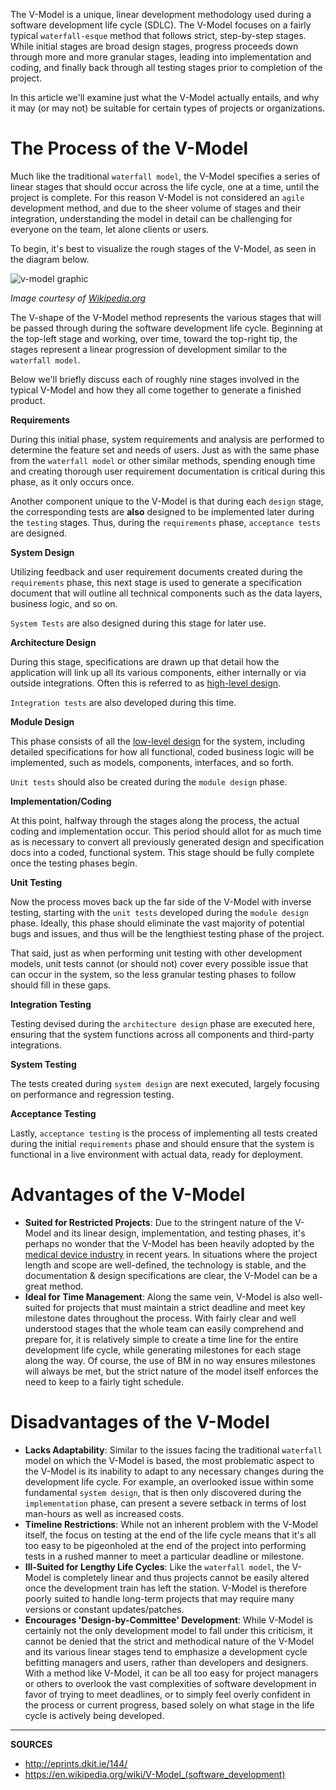 The V-Model is a unique, linear development methodology used during a software development life cycle (SDLC).  The V-Model focuses on a fairly typical `waterfall-esque` method that follows strict, step-by-step stages.  While initial stages are broad design stages, progress proceeds down through more and more granular stages, leading into implementation and coding, and finally back through all testing stages prior to completion of the project.

In this article we'll examine just what the V-Model actually entails, and why it may (or may not) be suitable for certain types of projects or organizations.

# The Process of the V-Model

Much like the traditional `waterfall model`, the V-Model specifies a series of linear stages that should occur across the life cycle, one at a time, until the project is complete.  For this reason V-Model is not considered an `agile` development method, and due to the sheer volume of stages and their integration, understanding the model in detail can be challenging for everyone on the team, let alone clients or users.

To begin, it's best to visualize the rough stages of the V-Model, as seen in the diagram below.

![v-model graphic](https://upload.wikimedia.org/wikipedia/commons/e/e8/Systems_Engineering_Process_II.svg)

_Image courtesy of [Wikipedia.org](https://upload.wikimedia.org/wikipedia/commons/thumb/e/e8/Systems_Engineering_Process_II.svg/440px-Systems_Engineering_Process_II.svg.png)_

The V-shape of the V-Model method represents the various stages that will be passed through during the software development life cycle.  Beginning at the top-left stage and working, over time, toward the top-right tip, the stages represent a linear progression of development similar to the `waterfall model`.

Below we'll briefly discuss each of roughly nine stages involved in the typical V-Model and how they all come together to generate a finished product.

__Requirements__

During this initial phase, system requirements and analysis are performed to determine the feature set and needs of users.  Just as with the same phase from the `waterfall model` or other similar methods, spending enough time and creating thorough user requirement documentation is critical during this phase, as it only occurs once.

Another component unique to the V-Model is that during each `design` stage, the corresponding tests are __also__ designed to be implemented later during the `testing` stages.  Thus, during the `requirements` phase, `acceptance tests` are designed.

__System Design__

Utilizing feedback and user requirement documents created during the `requirements` phase, this next stage is used to generate a specification document that will outline all technical components such as the data layers, business logic, and so on.

`System Tests` are also designed during this stage for later use.

__Architecture Design__

During this stage, specifications are drawn up that detail how the application will link up all its various components, either internally or via outside integrations.  Often this is referred to as [high-level design](https://en.wikipedia.org/wiki/High-level_design).

`Integration tests` are also developed during this time.

__Module Design__

This phase consists of all the [low-level design](https://en.wikipedia.org/wiki/Low-level_design) for the system, including detailed specifications for how all functional, coded business logic will be implemented, such as models, components, interfaces, and so forth.

`Unit tests` should also be created during the `module design` phase.

__Implementation/Coding__

At this point, halfway through the stages along the process, the actual coding and implementation occur.  This period should allot for as much time as is necessary to convert all previously generated design and specification docs into a coded, functional system.  This stage should be fully complete once the testing phases begin.

__Unit Testing__

Now the process moves back up the far side of the V-Model with inverse testing, starting with the `unit tests` developed during the `module design` phase.  Ideally, this phase should eliminate the vast majority of potential bugs and issues, and thus will be the lengthiest testing phase of the project.

That said, just as when performing unit testing with other development models, unit tests cannot (or should not) cover every possible issue that can occur in the system, so the less granular testing phases to follow should fill in these gaps.

__Integration Testing__

Testing devised during the `architecture design` phase are executed here, ensuring that the system functions across all components and third-party integrations.

__System Testing__

The tests created during `system design` are next executed, largely focusing on performance and regression testing.

__Acceptance Testing__

Lastly, `acceptance testing` is the process of implementing all tests created during the initial `requirements` phase and should ensure that the system is functional in a live environment with actual data, ready for deployment.

# Advantages of the V-Model

- __Suited for Restricted Projects__: Due to the stringent nature of the V-Model and its linear design, implementation, and testing phases, it's perhaps no wonder that the V-Model has been heavily adopted by the [medical device industry](http://eprints.dkit.ie/144/) in recent years.  In situations where the project length and scope are well-defined, the technology is stable, and the documentation & design specifications are clear, the V-Model can be a great method.
- __Ideal for Time Management__: Along the same vein, V-Model is also well-suited for projects that must maintain a strict deadline and meet key milestone dates throughout the process.  With fairly clear and well understood stages that the whole team can easily comprehend and prepare for, it is relatively simple to create a time line for the entire development life cycle, while generating milestones for each stage along the way.  Of course, the use of BM in no way ensures milestones will always be met, but the strict nature of the model itself enforces the need to keep to a fairly tight schedule.


# Disadvantages of the V-Model

- __Lacks Adaptability__: Similar to the issues facing the traditional `waterfall` model on which the V-Model is based, the most problematic aspect to the V-Model is its inability to adapt to any necessary changes during the development life cycle.  For example, an overlooked issue within some fundamental `system design`, that is then only discovered during the `implementation` phase, can present a severe setback in terms of lost man-hours as well as increased costs.
- __Timeline Restrictions__: While not an inherent problem with the V-Model itself, the focus on testing at the end of the life cycle means that it's all too easy to be pigeonholed at the end of the project into performing tests in a rushed manner to meet a particular deadline or milestone.
- __Ill-Suited for Lengthy Life Cycles__: Like the `waterfall model`, the V-Model is completely linear and thus projects cannot be easily altered once the development train has left the station.  V-Model is therefore poorly suited to handle long-term projects that may require many versions or constant updates/patches.
- __Encourages 'Design-by-Committee' Development__: While V-Model is certainly not the only development model to fall under this criticism, it cannot be denied that the strict and methodical nature of the V-Model and its various linear stages tend to emphasize a development cycle befitting managers and users, rather than developers and designers.  With a method like V-Model, it can be all too easy for project managers or others to overlook the vast complexities of software development in favor of trying to meet deadlines, or to simply feel overly confident in the process or current progress, based solely on what stage in the life cycle is actively being developed.

---

__SOURCES__

- http://eprints.dkit.ie/144/
- https://en.wikipedia.org/wiki/V-Model_(software_development)
